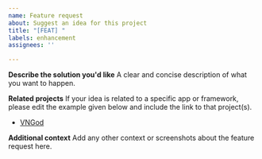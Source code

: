 ```yaml
---
name: Feature request
about: Suggest an idea for this project
title: "[FEAT] "
labels: enhancement
assignees: ''

---
```


**Describe the solution you'd like**
A clear and concise description of what you want to happen.

**Related projects**
If your idea is related to a specific app or framework, please edit the example given below and include the link to that project(s).
- [VNGod](https://github.com/SamHou0/VNGod)

**Additional context**
Add any other context or screenshots about the feature request here.

